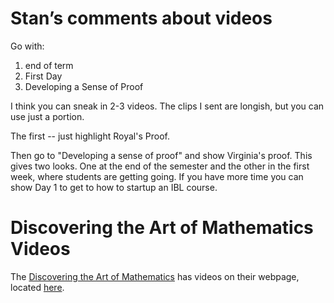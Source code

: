 # Stan’s comments about videos #

Go with:

1. end of term
2. First Day
3. Developing a Sense of Proof


I think you can sneak in 2-3 videos.  The clips I sent are longish, but you can use just a portion.

The first -- just highlight Royal's Proof.

Then go to "Developing a sense of proof" and show Virginia's proof.  This gives two looks.  One at the end of the semester and the other in the first week, where students are getting going.  If you have more time you can show Day 1 to get to how to startup an IBL course.

# Discovering the Art of Mathematics Videos #

The [Discovering the Art of Mathematics](http://artofmathematics.org/) has videos on their webpage, located [here](http://artofmathematics.org/media?qt-media_library=1#qt-media_library).